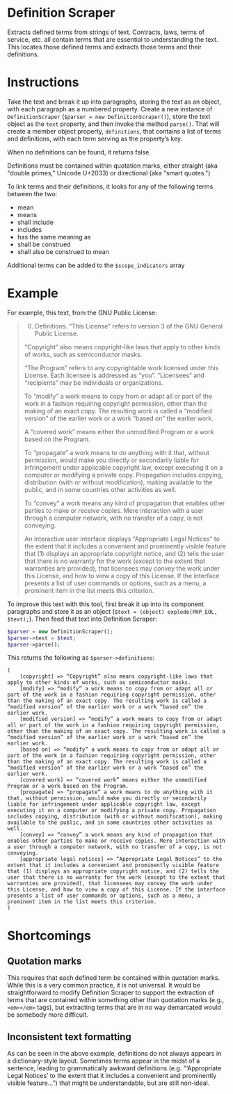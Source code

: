 # Definition Scraper

Extracts defined terms from strings of text. Contracts, laws, terms of service, etc. all contain terms that are essential to understanding the text. This locates those defined terms and extracts those terms and their definitions.


# Instructions
Take the text and break it up into paragraphs, storing the text as an object, with each paragraph as a numbered property. Create a new instance of `DefinitionScraper` (`$parser = new DefinitionScraper()`), store the text object as the `text` property, and then invoke the method `parse()`. That will create a member object property, `definitions`, that contains a list of terms and definitions, with each term serving as the property’s key.

When no definitions can be found, it returns false.

Definitions must be contained within quotation marks, either straight (aka "double primes," Unicode U+2033) or directional (aka "smart quotes.")

To link terms and their definitions, it looks for any of the following terms between the two:

* mean
* means
* shall include
* includes
* has the same meaning as
* shall be construed
* shall also be construed to mean

Additional terms can be added to the `$scope_indicators` array


# Example

For example, this text, from the GNU Public License:

> 0. Definitions.
> “This License” refers to version 3 of the GNU General Public License.
>
> “Copyright” also means copyright-like laws that apply to other kinds of works, such as semiconductor masks.
> 
> “The Program” refers to any copyrightable work licensed under this License. Each licensee is addressed as “you”. “Licensees” and “recipients” may be individuals or organizations.
> 
> To “modify” a work means to copy from or adapt all or part of the work in a fashion requiring copyright permission, other than the making of an exact copy. The resulting work is called a “modified version” of the earlier work or a work “based on” the earlier work.
> 
> A “covered work” means either the unmodified Program or a work based on the Program.
> 
> To “propagate” a work means to do anything with it that, without permission, would make you directly or secondarily liable for infringement under applicable copyright law, except executing it on a computer or modifying a private copy. Propagation includes copying, distribution (with or without modification), making available to the public, and in some countries other activities as well.
> 
> To “convey” a work means any kind of propagation that enables other parties to make or receive copies. Mere interaction with a user through a computer network, with no transfer of a copy, is not conveying.
> 
> An interactive user interface displays “Appropriate Legal Notices” to the extent that it includes a convenient and prominently visible feature that (1) displays an appropriate copyright notice, and (2) tells the user that there is no warranty for the work (except to the extent that warranties are provided), that licensees may convey the work under this License, and how to view a copy of this License. If the interface presents a list of user commands or options, such as a menu, a prominent item in the list meets this criterion.

To improve this text with this tool, first break it up into its component paragraphs and store it as an object (`$text = (object) explode(PHP_EOL, $text);`). Then feed that text into Definition Scraper:

```php
$parser = new DefinitionScraper();
$parser->text = $text;
$parser->parse();
```

This returns the following as `$parser->definitions`:

```
(
	[copyright] => “Copyright” also means copyright-like laws that apply to other kinds of works, such as semiconductor masks.
	[modify] => “modify” a work means to copy from or adapt all or part of the work in a fashion requiring copyright permission, other than the making of an exact copy. The resulting work is called a “modified version” of the earlier work or a work “based on” the earlier work.
	[modified version] => “modify” a work means to copy from or adapt all or part of the work in a fashion requiring copyright permission, other than the making of an exact copy. The resulting work is called a “modified version” of the earlier work or a work “based on” the earlier work.
	[based on] => “modify” a work means to copy from or adapt all or part of the work in a fashion requiring copyright permission, other than the making of an exact copy. The resulting work is called a “modified version” of the earlier work or a work “based on” the earlier work.
	[covered work] => “covered work” means either the unmodified Program or a work based on the Program.
	[propagate] => “propagate” a work means to do anything with it that, without permission, would make you directly or secondarily liable for infringement under applicable copyright law, except executing it on a computer or modifying a private copy. Propagation includes copying, distribution (with or without modification), making available to the public, and in some countries other activities as well.
	[convey] => “convey” a work means any kind of propagation that enables other parties to make or receive copies. Mere interaction with a user through a computer network, with no transfer of a copy, is not conveying.
	[appropriate legal notices] => “Appropriate Legal Notices” to the extent that it includes a convenient and prominently visible feature that (1) displays an appropriate copyright notice, and (2) tells the user that there is no warranty for the work (except to the extent that warranties are provided), that licensees may convey the work under this License, and how to view a copy of this License. If the interface presents a list of user commands or options, such as a menu, a prominent item in the list meets this criterion.
)
```

# Shortcomings


## Quotation marks
This requires that each defined term be contained within quotation marks. While this is a very common practice, it is not universal. It would be straightforward to modify Definition Scraper to support the extraction of terms that are contained within something other than quotation marks (e.g., `<em></em>` tags), but extracting terms that are in no way demarcated would be somebody more difficult.


## Inconsistent text formatting

As can be seen in the above example, definitions do not always appears in a dictionary-style layout. Sometimes terms appear in the midst of a sentence, leading to grammatically awkward definitions (e.g. "‘Appropriate Legal Notices’ to the extent that it includes a convenient and prominently visible feature...”) that might be understandable, but are still non-ideal.
